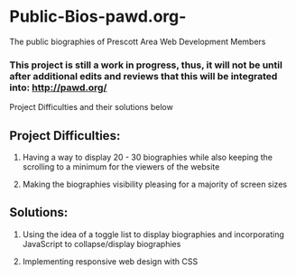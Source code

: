 # Public-Bios-pawd.org-
The public biographies of Prescott Area Web Development Members

### This project is still a work in progress, thus, it will not be until after additional edits and reviews that this will be integrated into: http://pawd.org/

Project Difficulties and their solutions below

## Project Difficulties:

1) Having a way to display 20 - 30 biographies while also keeping the scrolling to a minimum for the viewers of the website

2) Making the biographies visibility pleasing for a majority of screen sizes

## Solutions:

1) Using the idea of a toggle list to display biographies and incorporating JavaScript to collapse/display biographies

2) Implementing responsive web design with CSS
